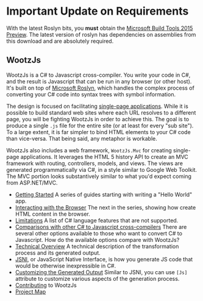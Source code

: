 Important Update on Requirements
======
With the latest Roslyn bits, you **must** obtain the [Microsoft Build Tools 2015 Preview](http://www.visualstudio.com/en-us/downloads/visual-studio-2015-downloads-vs).  The latest version of
roslyn has dependencies on assemblies from this download and are absolutely required.

WootzJs
----

WootzJs is a C# to Javascript cross-compiler.  You write your code in C#, and the result is
Javascript that can be run in any browser (or other host).  It's built on top of [Microsoft Roslyn](http://msdn.microsoft.com/en-us/vstudio/roslyn.aspx), which handles the complex process of converting your C# code into syntax trees with symbol information.

The design is focused on facilitating [single-page applications](http://en.wikipedia.org/wiki/Single-page_application).  While it is possible to build standard web sites where each URL resolves to a different page, you will be fighting WootzJs in order to achieve this.   The goal is to produce a single `.js` file for the entire site (or at least for every "sub site").  To a large extent, it is far simpler to bind HTML elements to your C# code than vice-versa.  That being said, any metaphor is workable.

WootzJs also includes a web framework, `WootzJs.Mvc` for creating single-page applications.  It leverages the HTML 5 history API to create an MVC framework with routing, controllers, models, and views.  The views are generated programmatically via C#, in a style similar to Google Web Toolkit.  The MVC portion looks substantively similar to what you'd expect coming from ASP.NET/MVC.  

* [Getting Started](https://github.com/kswoll/WootzJs/wiki/Getting-Started)
    A series of guides starting with writing a "Hello World" app.
* [Interacting with the Browser](https://github.com/kswoll/WootzJs/wiki/Interacting-With-the-Browser)
    The next in the series, showing how create HTML content in the browser.
* [Limitations](https://github.com/kswoll/WootzJs/wiki/Limitations)
    A list of C# language features that are not supported.
* [Comparisons with other C# to Javascript cross-compilers](https://github.com/kswoll/WootzJs/wiki/Comparisons-with-other-C%23-to-JS-Cross-compilers)
    There are several other options available to those who want to convert C# to Javascript.  How do the available options compare with WootzJs?
* [Technical Overview](https://github.com/kswoll/WootzJs/wiki/Technical-Design)
    A technical description of the transformation process and its generated output.
* [JSNI](https://github.com/kswoll/WootzJs/wiki/JSNI---JavaScript-Native-Interface), or JavaScript Native Interface, is how you generate JS code that would be otherwise inexpressible in C#.
* [Customizing the Generated Output](https://github.com/kswoll/WootzJs/wiki/Customizing-the-Generated-Output)
    Similar to JSNI, you can use `[Js]` attribute to customize various aspects of the generation process.  
* [Contributing](https://github.com/kswoll/WootzJs/wiki/Contributing) to WootzJs
* [Project Map](https://github.com/kswoll/WootzJs/wiki/Project-Map)

